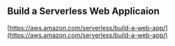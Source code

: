 ## Build a Serverless Web Applicaion
  
  [https://aws.amazon.com/serverless/build-a-web-app/](https://aws.amazon.com/serverless/build-a-web-app/)